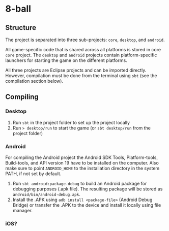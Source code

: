 8-ball
======

Structure
---------

The project is separated into three sub-projects: `core`, `desktop`, and `android`.

All game-specific code that is shared across all platforms is stored in core `core` project. The `desktop` and `android` projects contain platform-specific launchers for starting the game on the different platforms.

All three projects are Eclipse projects and can be imported directly. However, compilation must be done from the terminal using `sbt` (see the compilation section below).

Compiling
---------

### Desktop

1. Run `sbt` in the project folder to set up the project locally
2. Run `> desktop/run` to start the game (or `sbt desktop/run` from the project folder)

### Android

For compiling the Android project the Android SDK Tools, Platform-tools, Build-tools, and API version 19 have to be installed on the computer. Also make sure to point `ANDROID_HOME` to the installation directory in the system PATH, if not set by default.

1. Run `sbt android:package-debug` to build an Android package for debugging purposes (.apk file). The resulting package will be stored as `android/bin/android-debug.apk`.
2. Install the .APK using `adb install <package-file>` (Android Debug Bridge) or transfer the .APK to the device and install it locally using file manager.

### iOS?
